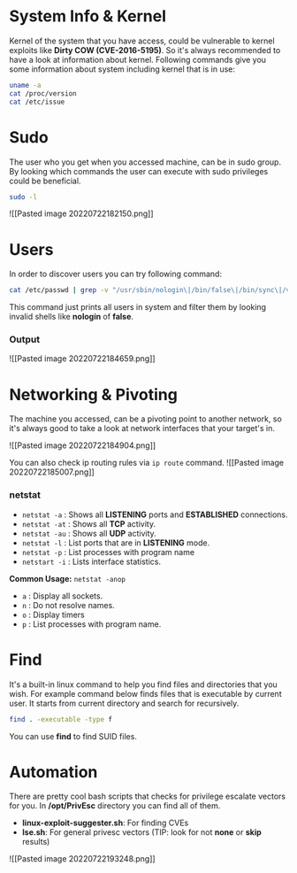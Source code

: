 # System Info & Kernel
Kernel of the system that you have access, could be vulnerable to kernel exploits like **Dirty COW (CVE-2016-5195)**. So it's always recommended to have a look at information about kernel. Following commands give you some information about system including kernel that is in use:
```bash
uname -a 
cat /proc/version
cat /etc/issue
```

# Sudo
The user who you get when you accessed machine, can be in sudo group. By looking which commands the user can execute with sudo privileges could be beneficial.
```bash
sudo -l
```

![[Pasted image 20220722182150.png]]

# Users 
In order to discover users you can try following command:
```bash
cat /etc/passwd | grep -v "/usr/sbin/nologin\|/bin/false\|/bin/sync\|/var/lib/libuuid"
```

This command just prints all users in system and filter them by looking invalid shells like **nologin** of **false**.

### Output
![[Pasted image 20220722184659.png]]

# Networking & Pivoting 
The machine you accessed, can be a pivoting point to another network, so it's always good to take a look at network interfaces that your target's in.

![[Pasted image 20220722184904.png]]

You can also check ip routing rules via `ip route` command.
![[Pasted image 20220722185007.png]]

### netstat
* `netstat -a` : Shows all **LISTENING** ports and **ESTABLISHED** connections.
* `netstat -at` : Shows all **TCP** activity.
* `netstat -au` : Shows all **UDP** activity.
* `netstat -l` : List ports that are in **LISTENING** mode.
* `netstat -p` : List processes with program name
* `netstart -i` : Lists interface statistics.

**Common Usage:** `netstat -anop`
* `a` : Display all sockets.
* `n` : Do not resolve names.
* `o` : Display timers
* `p` : List processes with program name.

# Find
It's a built-in linux command to help you find files and directories that you wish. For example command below finds files that is executable by current user. It starts from current directory and search for recursively.
```bash
find . -executable -type f
```

You can use **find** to find SUID files.

# Automation 
There are pretty cool bash scripts that checks for privilege escalate vectors for you. In **/opt/PrivEsc** directory you can find all of them.
* **linux-exploit-suggester.sh**: For finding CVEs
* **lse.sh**: For general privesc vectors (TIP: look for not **none** or **skip** results)

![[Pasted image 20220722193248.png]]

